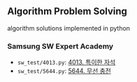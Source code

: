 ## Algorithm Problem Solving

algorithm solutions implemented in python

### Samsung SW Expert Academy
* `sw_test/4013.py`: <a href="https://swexpertacademy.com/main/code/problem/problemDetail.do?contestProbId=AWIeV9sKkcoDFAVH">
  4013. 특이한 자석</a>
* `sw_test/5644.py`: <a href="https://swexpertacademy.com/main/code/problem/problemDetail.do?contestProbId=AWXRDL1aeugDFAUo">
  5644. 무선 충전</a>

